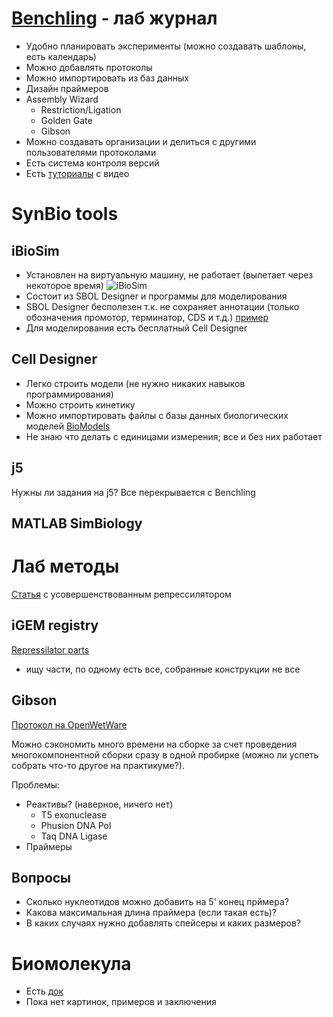 # [Benchling](https://benchling.com/greshnova/f/V1oOkU6r-lab-journal/etr-6yQxl5Xr--/edit) - лаб журнал
* Удобно планировать эксперименты (можно создавать шаблоны, есть календарь)
* Можно добавлять протоколы
* Можно импортировать из баз данных
* Дизайн праймеров
* Assembly Wizard
  * Restriction/Ligation
  * Golden Gate
  * Gibson
* Можно создавать организации и делиться с другими пользователями протоколами
* Есть система контроля версий
* Есть [туториалы](https://benchling.com/tutorials/) с видео

# SynBio tools

## iBioSim
* Установлен на виртуальную машину, не работает (вылетает через некоторое время)
![iBioSim](https://github.com/a-greshnova/Notes/blob/master/iBioSim.png)
* Состоит из SBOL Designer и программы для моделирования
* SBOL Designer бесполезен т.к. не сохраняет аннотации (только обозначения промотор, терминатор, CDS и т.д.) [пример](https://benchling.com/greshnova/f_/cvCHwnHn-sbol-designer/?sort=name&filter=archivePurposes%3ANOT_ARCHIVED)
* Для моделирования есть бесплатный Cell Designer

## Cell Designer
* Легко строить модели (не нужно никаких навыков программирования)
* Можно строить кинетику
* Можно импортировать файлы с базы данных биологических моделей [BioModels](https://www.ebi.ac.uk/biomodels-main/)
* Не знаю что делать с единицами измерения; все и без них работает

## j5
Нужны ли задания на j5? Все перекрывается с Benchling

## MATLAB SimBiology

# Лаб методы

[Статья](https://www.repository.cam.ac.uk/bitstream/handle/1810/257028/Potvin-Trottier_et_al-2016-Nature-AM.pdf?sequence=1) с усовершенствованным репрессилятором 

## iGEM registry

[Repressilator parts](https://docs.google.com/spreadsheets/d/1aMoJtXgdX6UUX19Xl1LJFl6u1lttOp1MAkZUa8wX3-k/edit?usp=sharing)
* ищу части, по одному есть все, собранные конструкции не все

## Gibson 
[Протокол на OpenWetWare](https://openwetware.org/wiki/Gibson_Assembly)

Можно сэкономить много времени на сборке за счет проведения многокомпонентной сборки сразу в одной пробирке (можно ли успеть собрать что-то другое на практикуме?).

Проблемы:
* Реактивы? (наверное, ничего нет)
   * T5 exonuclease
   * Phusion DNA Pol
   * Taq DNA Ligase
* Праймеры
   
## Вопросы
* Сколько нуклеотидов можно добавить на 5' конец прймера?
* Какова максимальная длина праймера (если такая есть)?
* В каких случаях нужно добавлять спейсеры и каких размеров?

# Биомолекула
* Есть [док](https://docs.google.com/document/d/1UAjBCHWN1-qJX4DLd2eJyyLozbvt6LU19JDSPr30Ojw/edit?usp=sharing)
* Пока нет картинок, примеров и заключения
